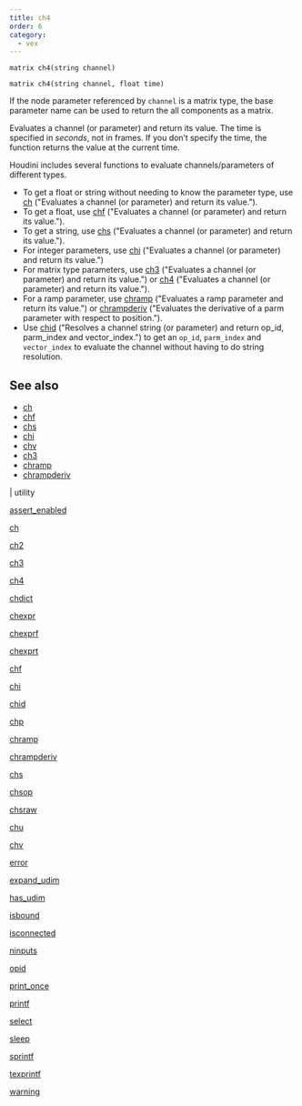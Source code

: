 ```yaml
---
title: ch4
order: 6
category:
  - vex
---
```


`matrix ch4(string channel)`

`matrix ch4(string channel, float time)`

If the node parameter referenced by `channel` is a matrix type, the base parameter name
can be used to return the all components as a matrix.

Evaluates a channel (or parameter) and return its value. The time is specified in _seconds_, not in frames. If you don’t specify the time, the function returns the value at the current time.

Houdini includes several functions to evaluate channels/parameters of different types.

- To get a float or string without needing to know the parameter type, use [ch](ch.html) ("Evaluates a channel (or parameter) and return its value.").
- To get a float, use [chf](chf.html) ("Evaluates a channel (or parameter) and return its value.").
- To get a string, use [chs](chs.html) ("Evaluates a channel (or parameter) and return its value.").
- For integer parameters, use [chi](chi.html) ("Evaluates a channel (or parameter) and return its value.")
- For matrix type parameters, use [ch3](ch3.html) ("Evaluates a channel (or parameter) and return its value.") or [ch4](ch4.html) ("Evaluates a channel (or parameter) and return its value.").
- For a ramp parameter, use [chramp](chramp.html) ("Evaluates a ramp parameter and return its value.") or [chrampderiv](chrampderiv.html) ("Evaluates the derivative of a parm parameter with respect to position.").
- Use [chid](chid.html) ("Resolves a channel string (or parameter) and return op_id, parm_index and vector_index.") to get an `op_id`, `parm_index` and `vector_index` to evaluate the channel without having to do string resolution.

## See also

- [ch](ch.html)
- [chf](chf.html)
- [chs](chs.html)
- [chi](chi.html)
- [chv](chv.html)
- [ch3](ch3.html)
- [chramp](chramp.html)
- [chrampderiv](chrampderiv.html)

|
utility

[assert_enabled](assert_enabled.html)

[ch](ch.html)

[ch2](ch2.html)

[ch3](ch3.html)

[ch4](ch4.html)

[chdict](chdict.html)

[chexpr](chexpr.html)

[chexprf](chexprf.html)

[chexprt](chexprt.html)

[chf](chf.html)

[chi](chi.html)

[chid](chid.html)

[chp](chp.html)

[chramp](chramp.html)

[chrampderiv](chrampderiv.html)

[chs](chs.html)

[chsop](chsop.html)

[chsraw](chsraw.html)

[chu](chu.html)

[chv](chv.html)

[error](error.html)

[expand_udim](expand_udim.html)

[has_udim](has_udim.html)

[isbound](isbound.html)

[isconnected](isconnected.html)

[ninputs](ninputs.html)

[opid](opid.html)

[print_once](print_once.html)

[printf](printf.html)

[select](select.html)

[sleep](sleep.html)

[sprintf](sprintf.html)

[texprintf](texprintf.html)

[warning](warning.html)
